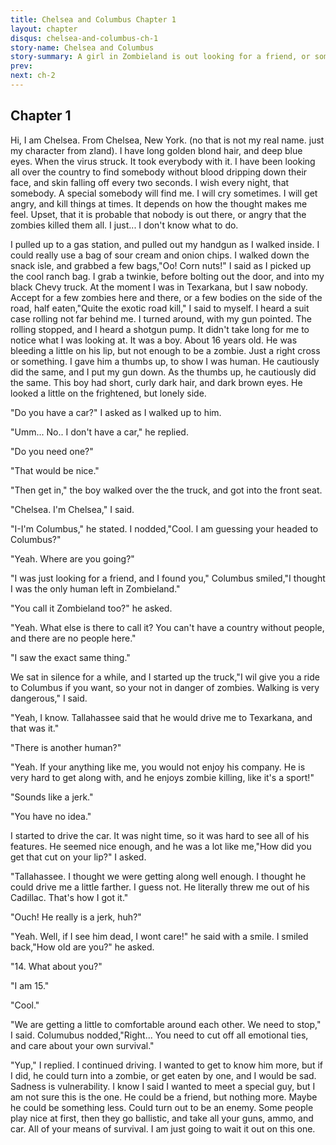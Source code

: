 ```yaml
---
title: Chelsea and Columbus Chapter 1
layout: chapter
disqus: chelsea-and-columbus-ch-1
story-name: Chelsea and Columbus
story-summary: A girl in Zombieland is out looking for a friend, or someone who will talk to her. A face that doesn't have blood on it even. But then, she finds Columbus. Story not mine its a friends on Deviantart named campbellsoup1549.
prev: 
next: ch-2
---
```


## Chapter 1 ##

Hi, I am Chelsea. From Chelsea, New York. (no that is not my real name. just my character from zland). I have long golden blond hair, and deep blue eyes. When the virus struck. It took everybody with it. I have been looking all over the country to find somebody without blood dripping down their face, and skin falling off every two seconds. I wish every night, that somebody. A special somebody will find me. I will cry sometimes. I will get angry, and kill things at times. It depends on how the thought makes me feel. Upset, that it is probable that nobody is out there, or angry that the zombies killed them all. I just... I don't know what to do.

I pulled up to a gas station, and pulled out my handgun as I walked inside. I could really use a bag of sour cream and onion chips. I walked down the snack isle, and grabbed a few bags,"Oo! Corn nuts!" I said as I picked up the cool ranch bag. I grab a twinkie, before bolting out the door, and into my black Chevy truck. At the moment I was in Texarkana, but I saw nobody. Accept for a few zombies here and there, or a few bodies on the side of the road, half eaten,"Quite the exotic road kill," I said to myself. I heard a suit case rolling not far behind me. I turned around, with my gun pointed. The rolling stopped, and I heard a shotgun pump. It didn't take long for me to notice what I was looking at. It was a boy. About 16 years old. He was bleeding a little on his lip, but not enough to be a zombie. Just a right cross or something. I gave him a thumbs up, to show I was human. He cautiously did the same, and I put my gun down. As the thumbs up, he cautiously did the same. This boy had short, curly dark hair, and dark brown eyes. He looked a little on the frightened, but lonely side.

"Do you have a car?" I asked as I walked up to him.

"Umm... No.. I don't have a car," he replied.

"Do you need one?"

"That would be nice."

"Then get in," the boy walked over the the truck, and got into the front seat.

"Chelsea. I'm Chelsea," I said.

"I-I'm Columbus," he stated. I nodded,"Cool. I am guessing your headed to Columbus?"

"Yeah. Where are you going?"

"I was just looking for a friend, and I found you," Columbus smiled,"I thought I was the only human left in Zombieland."

"You call it Zombieland too?" he asked.

"Yeah. What else is there to call it? You can't have a country without people, and there are no people here."

"I saw the exact same thing."

We sat in silence for a while, and I started up the truck,"I wil give you a ride to Columbus if you want, so your not in danger of zombies. Walking is very dangerous," I said.

"Yeah, I know. Tallahassee said that he would drive me to Texarkana, and that was it."

"There is another human?"

"Yeah. If your anything like me, you would not enjoy his company. He is very hard to get along with, and he enjoys zombie killing, like it's a sport!"

"Sounds like a jerk."

"You have no idea."

I started to drive the car. It was night time, so it was hard to see all of his features. He seemed nice enough, and he was a lot like me,"How did you get that cut on your lip?" I asked.

"Tallahassee. I thought we were getting along well enough. I thought he could drive me a little farther. I guess not. He literally threw me out of his Cadillac. That's how I got it."

"Ouch! He really is a jerk, huh?"

"Yeah. Well, if I see him dead, I wont care!" he said with a smile. I smiled back,"How old are you?" he asked.

"14. What about you?"

"I am 15."

"Cool."

"We are getting a little to comfortable around each other. We need to stop," I said. Columubus nodded,"Right... You need to cut off all emotional ties, and care about your own survival."

"Yup," I replied. I continued driving. I wanted to get to know him more, but if I did, he could turn into a zombie, or get eaten by one, and I would be sad. Sadness is vulnerability. I know I said I wanted to meet a special guy, but I am not sure this is the one. He could be a friend, but nothing more. Maybe he could be something less. Could turn out to be an enemy. Some people play nice at first, then they go ballistic, and take all your guns, ammo, and car. All of your means of survival. I am just going to wait it out on this one.
